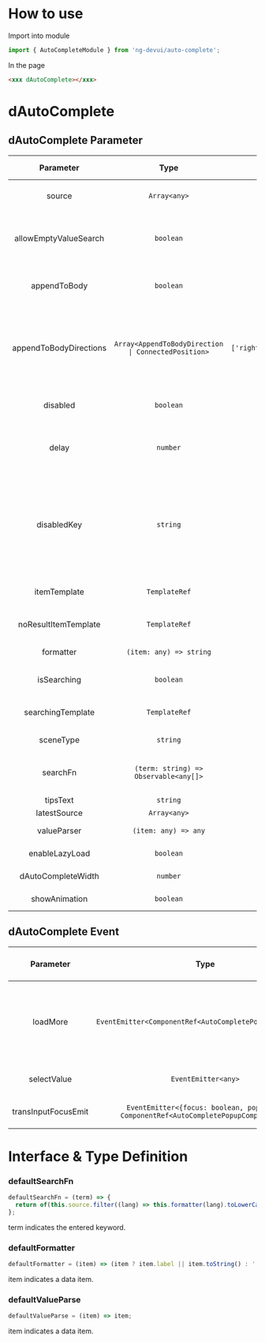 # How to use

Import into module

```ts
import { AutoCompleteModule } from 'ng-devui/auto-complete';
```

In the page

```html
<xxx dAutoComplete></xxx>
```

# dAutoComplete

## dAutoComplete Parameter

|       Parameter        |                        Type                         |                    Default                    |                                                                                                                Description                                                                                                                | Jump to Demo                                        | Global Config |
| :--------------------: | :-------------------------------------------------: | :-------------------------------------------: | :---------------------------------------------------------------------------------------------------------------------------------------------------------------------------------------------------------------------------------------: | :-------------------------------------------------- | ------------- |
|         source         |                    `Array<any>`                     |                      --                       |                                                                                      Required. This parameter is optional if searchFn is specified.                                                                                       | [Basic usage](demo#basic-usage)                     |
| allowEmptyValueSearch  |                      `boolean`                      |                     false                     |                                                                      Optional. indicates whether to display a search message when the bound text box value is empty.                                                                      | [Customized template display](demo#auto-custom)     |
|      appendToBody      |                      `boolean`                      |                     false                     |                                                                                Optional. Whether to append to body is displayed in the drop-down list box.                                                                                | [Customized template display](demo#auto-custom)     |
| appendToBodyDirections | `Array<AppendToBodyDirection \| ConnectedPosition>` | `['rightDown','leftDown','rightUp','leftUp']` |                                        Optional. The first position in the array is preferred for the direction array, for details about AppendToBodyDirection and ConnectedPosition, see dropdown                                        | [Customized template display](demo#auto-custom)     |
|        disabled        |                      `boolean`                      |                     false                     |                                                                                             Optional. Indicating whether to disable commands.                                                                                             | [Disabled](demo#auto-disable)                       |
|         delay          |                      `number`                       |                      300                      |                                                                  Optional. The search is performed only after the delay time elapses and a new value is entered. (`ms`)                                                                   | [Customized template display](demo#auto-custom)     |
|      disabledKey       |                      `string`                       |                      --                       | Optional. Disable a single option. If the input resource source option type is an object, for example, disabled, and the disable attribute of the object is true, for example, {label: xxx, disabled: true}, this option will be disabled | [Disabled](demo#auto-disable)                       |
|      itemTemplate      |                    `TemplateRef`                    |                      --                       |                                                                                                   Optional. Customized display template                                                                                                   | [Customized template display](demo#auto-custom)     |
|  noResultItemTemplate  |                    `TemplateRef`                    |                      --                       |                                                                                                 Optional. No matching item is displayed.                                                                                                  | [Customized template display](demo#auto-custom)     |
|       formatter        |               `(item: any) => string`               |    [`defaultFormatter`](#defaultformatter)    |                                                                                                       Optional. Formatting function                                                                                                       | [Disabled](demo#auto-disable)                       |
|      isSearching       |                      `boolean`                      |                     false                     |                                                                                      Optional. indicating whether the search template is displayed.                                                                                       | [Customized template display](demo#auto-custom)     |
|   searchingTemplate    |                    `TemplateRef`                    |                      --                       |                                                                                         Optional. The template is displayed in customized search.                                                                                         | [Customized template display](demo#auto-custom)     |
|       sceneType        |                      `string`                       |                      --                       |                                                                                             Optional. The value can be select or suggestion.                                                                                              | [Enable lazy load](demo#auto-lazy-load)             |
|        searchFn        |        `(term: string) => Observable<any[]>`        |     [`defaultSearchFn`](#defaultsearchfn)     |                                                                                                   Optional. Customized search filtering                                                                                                   | [Customized data matching method](demo#auto-object) |
|        tipsText        |                      `string`                       |                'Latest input'                 |                                                                                                           Optional. prompt text                                                                                                           | [Disabled](demo#auto-disable)                       |
|      latestSource      |                    `Array<any>`                     |                      --                       |                                                                                                          Optional. Latest input                                                                                                           | [Latest input](demo#auto-latest)                    |
|      valueParser       |                `(item: any) => any`                 |   [`defaultValueParse`](#defaultvalueparse)   |                                                                                                     (optional) Process selected data                                                                                                      | [Enable lazy load](demo#auto-lazy-load)             |
|     enableLazyLoad     |                      `boolean`                      |                     false                     |                                                                                                 Optional. Whether lazy loading is allowed                                                                                                 | [Enable lazy load](demo#auto-lazy-load)             |
|   dAutoCompleteWidth   |                      `number`                       |                      --                       |                                                                                                     Optional. Adjust the width (`px`)                                                                                                     |
|     showAnimation      |                      `boolean`                      |                     true                      |                                                                                                  optional. Whether to enable animation.                                                                                                   |                                                     | ✔             |

## dAutoComplete Event

|      Parameter      |                                         Type                                         |                                                                                                            Description                                                                                                            | Jump to Demo                            |
| :-----------------: | :----------------------------------------------------------------------------------: | :-------------------------------------------------------------------------------------------------------------------------------------------------------------------------------------------------------------------------------: | :-------------------------------------- |
|      loadMore       |               `EventEmitter<ComponentRef<AutoCompletePopupComponent>>`               | : optional. It is a lazy loading trigger event. It is used together with enableLazyLoad. \`$event.loadFinish()\` is used to disable the loading status. $event is the instance of the pop-up component AutoCompletePopupComponent | [Enable lazy load](demo#auto-lazy-load) |
|     selectValue     |                                 `EventEmitter<any>`                                  |                                                                                      (optional), callback function after selecting an option                                                                                      | [Enable lazy load](demo#auto-lazy-load) |
| transInputFocusEmit | `EventEmitter<{focus: boolean, popupRef: ComponentRef<AutoCompletePopupComponent>}>` |                                                                                           (optional). Callback function for input focus                                                                                           | [Enable lazy load](demo#auto-lazy-load) |

# Interface & Type Definition

### defaultSearchFn

```ts
defaultSearchFn = (term) => {
  return of(this.source.filter((lang) => this.formatter(lang).toLowerCase().indexOf(term.toLowerCase()) !== -1));
};
```

term indicates the entered keyword.

### defaultFormatter

```ts
defaultFormatter = (item) => (item ? item.label || item.toString() : '');
```

item indicates a data item.

### defaultValueParse

```ts
defaultValueParse = (item) => item;
```

item indicates a data item.
